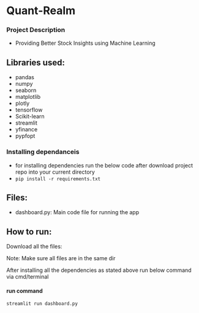
# Quant-Realm

  ### Project Description
  
 - Providing Better Stock Insights using Machine Learning

  

## Libraries used:

 - pandas
  - numpy
   - seaborn
  - matplotlib
  - plotly
  - tensorflow
  - Scikit-learn
  - streamlit
  - yfinance
  - pypfopt
 

### Installing dependanceis
- for installing dependencies run the below code after download project repo into your current directory
- `pip install -r requirements.txt`

## Files:

 - dashboard.py: Main code file for running the app


## How to run:

Download all the files:

Note: Make sure all files are in the same dir

After installing all the dependencies as stated above run below command via cmd/terminal
 
  #### run command

    streamlit run dashboard.py
    
   
  

